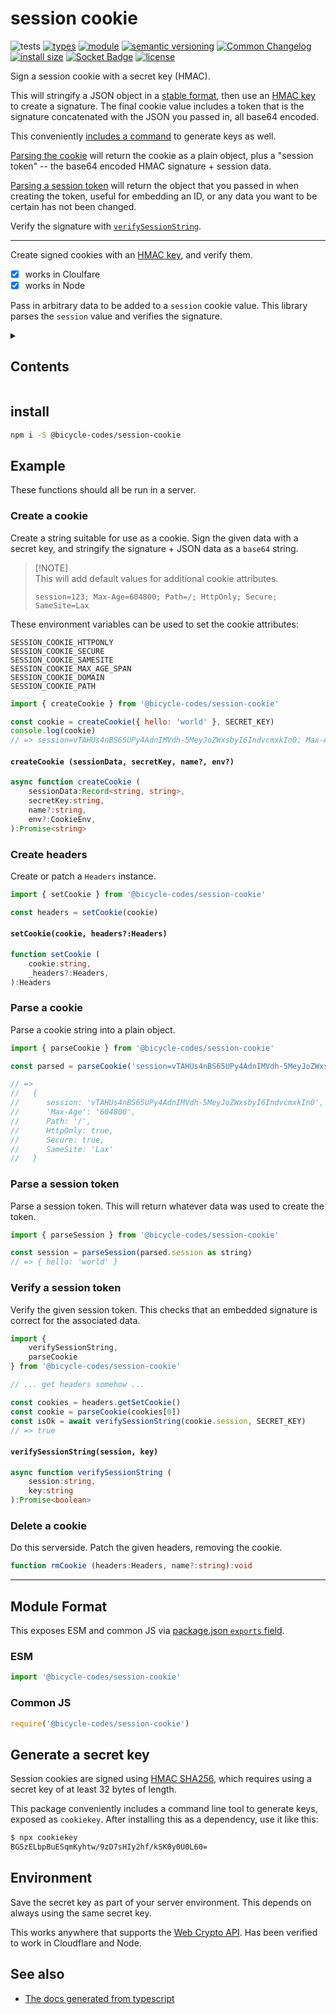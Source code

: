 # session cookie
![tests](https://github.com/bicycle-codes/session-cookie/actions/workflows/nodejs.yml/badge.svg)
[![types](https://img.shields.io/npm/types/@bicycle-codes/session-cookie?style=flat-square)](README.md)
[![module](https://img.shields.io/badge/module-ESM%2FCJS-blue?style=flat-square)](README.md)
[![semantic versioning](https://img.shields.io/badge/semver-2.0.0-blue?logo=semver&style=flat-square)](https://semver.org/)
[![Common Changelog](https://nichoth.github.io/badge/common-changelog.svg)](./CHANGELOG.md)
[![install size](https://flat.badgen.net/packagephobia/install/@bicycle-codes/session-cookie)](https://packagephobia.com/result?p=@bicycle-codes/session-cookie)
[![Socket Badge](https://socket.dev/api/badge/npm/package/@bicycle-codes/session-cookie)](https://socket.dev/npm/package/@bicycle-codes/session-cookie/overview)
[![license](https://img.shields.io/badge/license-MIT-brightgreen.svg?style=flat-square)](LICENSE)

Sign a session cookie with a secret key (HMAC).

This will stringify a JSON object in a [stable format](https://github.com/ahdinosaur/json-canon), then use an [HMAC key](https://developer.mozilla.org/en-US/docs/Web/API/SubtleCrypto/generateKey#hmac_key_generation) to create a signature. The final cookie value includes a token that is the signature concatenated with the JSON you passed in, all base64 encoded.

This conveniently [includes a command](#generate-a-secret-key) to generate keys as well.

[Parsing the cookie](#parse-a-cookie) will return the cookie as a plain object, plus a "session token" -- the base64 encoded HMAC signature + session data.

[Parsing a session token](#parse-a-session-token) will return the object that you passed in when creating the token, useful for embedding an ID, or any data you want to be certain has not been changed.

Verify the signature with [`verifySessionString`](#verify-a-session-token).

------------------------------

Create signed cookies with an [HMAC key](https://developer.mozilla.org/en-US/docs/Web/API/SubtleCrypto/sign#hmac), and verify them.

* [x] works in Cloulfare
* [x] works in Node

Pass in arbitrary data to be added to a `session` cookie value. This library parses the `session` value and verifies the signature.

<details><summary><h2>Contents</h2></summary>

<!-- toc -->

- [install](#install)
- [Example](#example)
  * [Create a cookie](#create-a-cookie)
  * [Create headers](#create-headers)
  * [Parse a cookie](#parse-a-cookie)
  * [Parse a session token](#parse-a-session-token)
  * [Verify a session token](#verify-a-session-token)
  * [Delete a cookie](#delete-a-cookie)
- [Module Format](#module-format)
  * [ESM](#esm)
  * [Common JS](#common-js)
- [Generate a secret key](#generate-a-secret-key)
- [Environment](#environment)
- [See also](#see-also)

<!-- tocstop -->

</details>

## install

```sh
npm i -S @bicycle-codes/session-cookie
```

## Example
These functions should all be run in a server.

### Create a cookie
Create a string suitable for use as a cookie. Sign the given data with a secret key, and stringify the signature + JSON data as a `base64` string.

>
> [!NOTE]  
> This will add default values for additional cookie attributes.
> ```
> session=123; Max-Age=604800; Path=/; HttpOnly; Secure; SameSite=Lax
> ```
>

These environment variables can be used to set the cookie attributes:

```
SESSION_COOKIE_HTTPONLY
SESSION_COOKIE_SECURE
SESSION_COOKIE_SAMESITE
SESSION_COOKIE_MAX_AGE_SPAN
SESSION_COOKIE_DOMAIN
SESSION_COOKIE_PATH
```

```js
import { createCookie } from '@bicycle-codes/session-cookie'

const cookie = createCookie({ hello: 'world' }, SECRET_KEY)
console.log(cookie)
// => session=vTAHUs4nBS65UPy4AdnIMVdh-5MeyJoZWxsbyI6IndvcmxkIn0; Max-Age=604800; Path=/; HttpOnly; Secure; SameSite=Lax
```

#### `createCookie (sessionData, secretKey, name?, env?)`

```ts
async function createCookie (
    sessionData:Record<string, string>,
    secretKey:string,
    name?:string,
    env?:CookieEnv,
):Promise<string>
```

### Create headers
Create or patch a `Headers` instance.

```js
import { setCookie } from '@bicycle-codes/session-cookie'

const headers = setCookie(cookie)
```

#### `setCookie(cookie, headers?:Headers)`

```ts
function setCookie (
    cookie:string,
    _headers?:Headers,
):Headers
```

### Parse a cookie
Parse a cookie string into a plain object.

```js
import { parseCookie } from '@bicycle-codes/session-cookie'

const parsed = parseCookie('session=vTAHUs4nBS65UPy4AdnIMVdh-5MeyJoZWxsbyI6IndvcmxkIn0; Max-Age=604800; Path=/; HttpOnly; Secure; SameSite=Lax')

// =>
//   {
//      session: 'vTAHUs4nBS65UPy4AdnIMVdh-5MeyJoZWxsbyI6IndvcmxkIn0',
//      'Max-Age': '604800',
//      Path: '/',
//      HttpOnly: true,
//      Secure: true,
//      SameSite: 'Lax'
//   }
```

### Parse a session token
Parse a session token. This will return whatever data was used to create the token.

```js
import { parseSession } from '@bicycle-codes/session-cookie'

const session = parseSession(parsed.session as string)
// => { hello: 'world' }
```

### Verify a session token
Verify the given session token. This checks that an embedded signature is correct for the associated data.

```js
import {
    verifySessionString,
    parseCookie
} from '@bicycle-codes/session-cookie'

// ... get headers somehow ...

const cookies = headers.getSetCookie()
const cookie = parseCookie(cookies[0])
const isOk = await verifySessionString(cookie.session, SECRET_KEY)
// => true
```

#### `verifySessionString(session, key)`

```ts
async function verifySessionString (
    session:string,
    key:string
):Promise<boolean>
```

### Delete a cookie
Do this serverside. Patch the given headers, removing the cookie.

```ts
function rmCookie (headers:Headers, name?:string):void
```

------------------------------------------------------------------------

## Module Format

This exposes ESM and common JS via [package.json `exports` field](https://nodejs.org/api/packages.html#exports).

### ESM
```js
import '@bicycle-codes/session-cookie'
```

### Common JS
```js
require('@bicycle-codes/session-cookie')
```

## Generate a secret key
Session cookies are signed using [HMAC SHA256](https://en.wikipedia.org/wiki/HMAC), which requires using a secret key of at least 32 bytes of length.

This package conveniently includes a command line tool to generate keys, exposed as `cookiekey`. After installing this as a dependency, use it like this:

```sh
$ npx cookiekey
BGSzELbpBuESqmKyhtw/9zD7sHIy2hf/kSK0y0U0L60=
```

## Environment
Save the secret key as part of your server environment. This depends on always using the same secret key.

This works anywhere that supports the [Web Crypto API](https://developer.mozilla.org/en-US/docs/Web/API/Web_Crypto_API). Has been verified to work in Cloudflare and Node.

## See also

* [The docs generated from typescript](https://bicycle-codes.github.io/session-cookie/)
